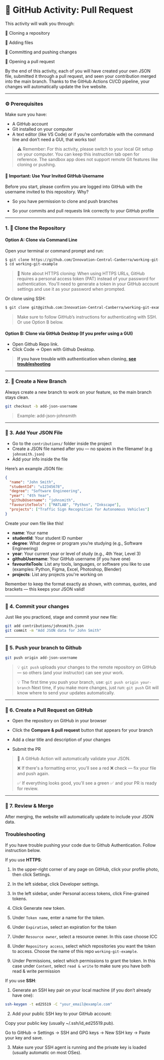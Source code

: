 # 🐙 GitHub Activity: Pull Request
This activity will walk you through:

🔹 Cloning a repository

🔹 Adding files

🔹 Committing and pushing changes

🔹 Opening a pull request


By the end of this activity, each of you will have created your own JSON file, submitted it through a pull request, and seen your contribution merged into the main branch. Thanks to the GitHub Actions CI/CD pipeline, your changes will automatically update the live website.

---

### ⚙️ Prerequisites
Make sure you have:

- A GitHub account
- Git installed on your computer
- A text editor (like VS Code) or if you’re comfortable with the command line and don’t need a GUI, that works too!

> ⚠️ Remember: For this activity, please switch to your local Git setup on your computer.
You can keep this instruction tab open for reference.
The sandbox app does not support remote Git features like cloning or pushing.

####  🚨 Important: Use Your Invited GitHub Username
Before you start, please confirm you are logged into GitHub with the username invited to this repository.
Why?

- So you have permission to clone and push branches

- So your commits and pull requests link correctly to your GitHub profile


---


### 1. 🧩 Clone the Repository

#### Option A: Clone via Command Line
Open your terminal or command prompt and run:

```bash
$ git clone https://github.com/Innovation-Central-Canberra/working-git-example.git
$ cd working-git-example
```
> 🔐 Note about HTTPS cloning:
When using HTTPS URLs, GitHub requires a personal access token (PAT) instead of your password for authentication.
You'll need to generate a token in your GitHub account settings and use it as your password when prompted.

Or clone using SSH:

```bash
$ git clone git@github.com:Innovation-Central-Canberra/working-git-example.git
```

> Make sure to follow GitHub’s instructions for authenticating with SSH. Or use Option B below.

#### Option B: Clone via GitHub Desktop (If you prefer using a GUI)
- Open Github Repo link.
- Click Code -> Open with Github Desktop.

> **If you have trouble with authentication when cloning, [see troubleshooting](#troubleshooting)**
---


### 2️. 🌿 Create a New Branch
Always create a new branch to work on your feature, so the main branch stays clean.


```bash
git checkout -b add-json-username
```
> Example: add-json-johnsmith

---

### 📄 3. Add Your JSON File
- Go to the `contributions/` folder inside the project
- Create a JSON file named after you — no spaces in the filename! (e.g `johnsmith.json`)
- Add your info inside the file

Here’s an example JSON file:

```json
{
  "name": "John Smith",
  "studentId": "u12345678",
  "degree": "Software Engineering",
  "year": "4th Year",
  "githubUsername": "johnsmith",
  "favouriteTools": ["MATLAB", "Python", "Inkscape"],
  "projects": ["Traffic Sign Recognition for Autonomous Vehicles"]
}
```

Create your own file like this!

- **name**: Your name
- **studentId**: Your student ID number
- **degree**: What degree or program you’re studying (e.g., Software Engineering)
- **year**: Your current year or level of study (e.g., 4th Year, Level 3)
- **githubUsername**: Your GitHub username (if you have one)
- **favouriteTools**: List any tools, languages, or software you like to use (examples: Python, Figma, Excel, Photoshop, Blender)
- **projects**: List any projects you're working on

Remember to keep the format exactly as shown, with commas, quotes, and brackets — this keeps your JSON valid!

---

### 📌 4. Commit your changes

Just like you practiced, stage and commit your new file:

```sh
git add contributions/johnsmith.json
git commit -m "Add JSON data for John Smith"
```

---

### 🚀 5. Push your branch to Github
```sh
git push origin add-json-username
```

> 💡 `git push` uploads your changes to the remote repository on GitHub — so others (and your instructor) can see your work.
>
> 💡 The first time you push your branch, use:
`git push origin your-branch`
Next time, if you make more changes, just run:
`git push`
Git will know where to send your updates automatically.

---

### 🔀 6. Create a Pull Request on GitHub
- Open the repository on GitHub in your browser

- Click the **Compare & pull request** button that appears for your branch

- Add a clear title and description of your changes

- Submit the PR
  
> 🧪 A GitHub Action will automatically validate your JSON.
> 
> ❌ If there's a formatting error, you'll see a red ❌ check — fix your file and push again.
> 
> ✅ If everything looks good, you'll see a green ✅ and your PR is ready for review.

---

### 🔎 7. Review & Merge

After merging, the website will automatically update to include your JSON data.



### Troubleshooting

If you have trouble pushing your code due to Github Authentication. Follow instruction below. 

If you use **HTTPS**:

1. In the upper-right corner of any page on GitHub, click your profile photo, then click  Settings.

2. In the left sidebar, click  Developer settings.

3. In the left sidebar, under  Personal access tokens, click Fine-grained tokens.

4. Click Generate new token.

5. Under `Token name`, enter a name for the token.

6. Under `Expiration`, select an expiration for the token

7. Under `Resource owner`, select a resource owner. In this case choose ICC

8. Under `Repository access`, select which repositories you want the token to access. Choose the name of this repo `working-git-example`.
9. Under Permissions, select which permissions to grant the token. In this case under `Content`, select `read & write` to make sure you have both read & write permission

If you use **SSH**:

1. Generate an SSH key pair on your local machine (if you don’t already have one):

```bash
ssh-keygen -t ed25519 -C "your_email@example.com"
```

2. Add your public SSH key to your GitHub account:

Copy your public key (usually ~/.ssh/id_ed25519.pub).

Go to GitHub → Settings → SSH and GPG keys → New SSH key → Paste your key and save.

3. Make sure your SSH agent is running and the private key is loaded (usually automatic on most OSes).